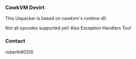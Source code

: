 ### CawkVM Devirt

This Unpacker is based on cawkvm's runtime dll.

Not all opcodes supported yet! Also Exception Handlers Too!

### Contact
roberth#0310
